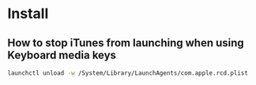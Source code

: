 # Install

## How to stop iTunes from launching when using Keyboard media keys
```bash
launchctl unload -w /System/Library/LaunchAgents/com.apple.rcd.plist
```
